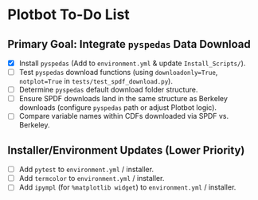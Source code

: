 # Plotbot To-Do List

## Primary Goal: Integrate `pyspedas` Data Download

* [X] Install `pyspedas` (Add to `environment.yml` & update `Install_Scripts/`).
* [ ] Test `pyspedas` download functions (using `downloadonly=True`, `notplot=True` in `tests/test_spdf_download.py`).
* [ ] Determine `pyspedas` default download folder structure.
* [ ] Ensure SPDF downloads land in the same structure as Berkeley downloads (configure `pyspedas` path or adjust Plotbot logic).
* [ ] Compare variable names within CDFs downloaded via SPDF vs. Berkeley.

## Installer/Environment Updates (Lower Priority)

* [ ] Add `pytest` to `environment.yml` / installer.
* [ ] Add `termcolor` to `environment.yml` / installer.
* [ ] Add `ipympl` (for `%matplotlib widget`) to `environment.yml` / installer.
